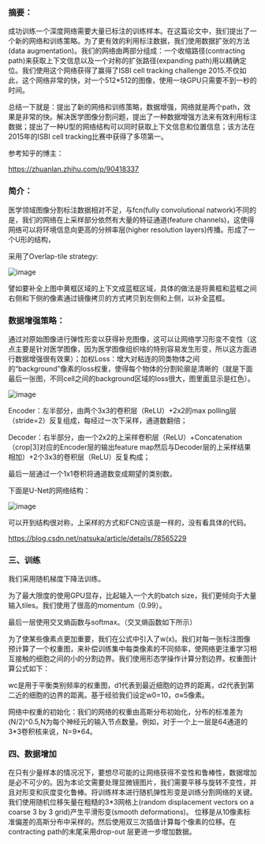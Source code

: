 ### 摘要：
成功训练一个深度网络需要大量已标注的训练样本。在这篇论文中，我们提出了一个新的网络和训练策略。为了更有效的利用标注数据，我们使用数据扩张的方法(data augmentation)。我们的网络由两部分组成：一个收缩路径(contracting path)来获取上下文信息以及一个对称的扩张路径(expanding path)用以精确定位。我们使用这个网络获得了赢得了ISBI cell tracking challenge 2015.不仅如此，这个网络非常的快，对一个512\*512的图像，使用一块GPU只需要不到一秒的时间。

总结一下就是：提出了新的网络和训练策略，数据增强，网络就是两个path，效果是非常的快。解决医学图像分割问题，提出了一种数据增强方法来有效利用标注数据；提出了一种U型的网络结构可以同时获取上下文信息和位置信息；该方法在2015年的ISBI cell tracking比赛中获得了多项第一。

参考知乎的博主：

https://zhuanlan.zhihu.com/p/90418337

### 简介：
医学领域图像分割标注数据相对不足，与fcn(fully convolutional natwork)不同的是，我们的网络在上采样部分依然有大量的特征通道(feature channels)，这使得网络可以将环境信息向更高的分辨率层(higher resolution layers)传播。形成了一个U形的结构，

采用了Overlap-tile strategy:

![image](https://github.com/BlackApple-LMZ/paper_learning/edit/main/2021/0126-U-Net_%20Convolutional%20Networks%20for%20Biomedical%20Image%20Segmentation/11.png)

譬如要补全上图中黄框区域的上下文成蓝框区域，具体的做法是将黄框和蓝框之间右侧和下侧的像素通过镜像拷贝的方式拷贝到左侧和上侧，以补全蓝框。

### 数据增强策略：
通过对原始图像进行弹性形变以获得补充图像，这可以让网络学习形变不变性（这点主要是针对医学图像，因为医学图像组织啥的特别容易发生形变，所以这方面进行数据增强很有效果）；加权Loss：增大对粘连的同类物体之间的“background”像素的loss权重，使得每个物体的分割轮廓是清晰的（就是下面最后一张图，不同cell之间的background区域的loss很大，图里面显示是红色）。

![image](https://github.com/BlackApple-LMZ/paper_learning/edit/main/2021/0126-U-Net_%20Convolutional%20Networks%20for%20Biomedical%20Image%20Segmentation/22.png)

Encoder：左半部分，由两个3x3的卷积层（ReLU）+2x2的max polling层（stride=2）反复组成，每经过一次下采样，通道数翻倍；

Decoder：右半部分，由一个2x2的上采样卷积层（ReLU）+Concatenation（crop[3]对应的Encoder层的输出feature map然后与Decoder层的上采样结果相加）+2个3x3的卷积层（ReLU）反复构成；

最后一层通过一个1x1卷积将通道数变成期望的类别数。

下面是U-Net的网络结构：

![image](https://github.com/BlackApple-LMZ/paper_learning/edit/main/2021/0126-U-Net_%20Convolutional%20Networks%20for%20Biomedical%20Image%20Segmentation/33.png)

可以开到结构很对称，上采样的方式和FCN应该是一样的，没有看具体的代码。

https://blog.csdn.net/natsuka/article/details/78565229 

### 三、训练
我们采用随机梯度下降法训练。

为了最大限度的使用GPU显存，比起输入一个大的batch size，我们更倾向于大量输入tiles。我们使用了很高的momentum（0.99）。

最后一层使用交叉熵函数与softmax。（交叉熵函数如下所示）
 
为了使某些像素点更加重要，我们在公式中引入了w(x)。我们对每一张标注图像预计算了一个权重图，来补偿训练集中每类像素的不同频率，使网络更注重学习相互接触的细胞之间的小的分割边界。我们使用形态学操作计算分割边界。权重图计算公式如下：
 
wc是用于平衡类别频率的权重图，d1代表到最近细胞的边界的距离，d2代表到第二近的细胞的边界的距离。基于经验我们设定w0=10，σ≈5像素。

网络中权重的初始化：我们的网络的权重由高斯分布初始化，分布的标准差为(N/2)^0.5,N为每个神经元的输入节点数量。例如，对于一个上一层是64通道的3\*3卷积核来说，N=9\*64。

### 四、数据增加

在只有少量样本的情况况下，要想尽可能的让网络获得不变性和鲁棒性，数据增加是必不可少的。因为本论文需要处理显微镜图片，我们需要平移与旋转不变性，并且对形变和灰度变化鲁棒。将训练样本进行随机弹性形变是训练分割网络的关键。我们使用随机位移矢量在粗糙的3\*3网格上(random displacement vectors on a coarse 3 by 3 grid)产生平滑形变(smooth deformations)。 位移是从10像素标准偏差的高斯分布中采样的。然后使用双三次插值计算每个像素的位移。在contracting path的末尾采用drop-out 层更进一步增加数据。
